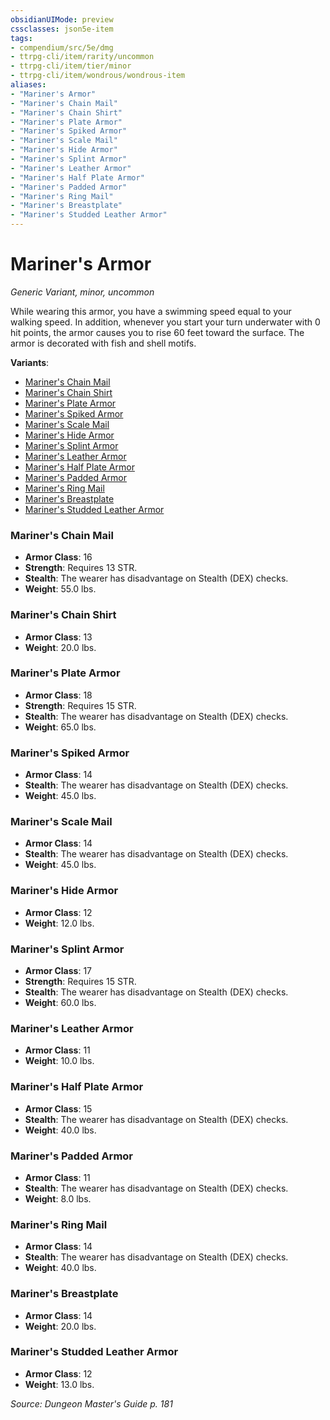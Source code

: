 ```yaml
---
obsidianUIMode: preview
cssclasses: json5e-item
tags:
- compendium/src/5e/dmg
- ttrpg-cli/item/rarity/uncommon
- ttrpg-cli/item/tier/minor
- ttrpg-cli/item/wondrous/wondrous-item
aliases: 
- "Mariner's Armor"
- "Mariner's Chain Mail"
- "Mariner's Chain Shirt"
- "Mariner's Plate Armor"
- "Mariner's Spiked Armor"
- "Mariner's Scale Mail"
- "Mariner's Hide Armor"
- "Mariner's Splint Armor"
- "Mariner's Leather Armor"
- "Mariner's Half Plate Armor"
- "Mariner's Padded Armor"
- "Mariner's Ring Mail"
- "Mariner's Breastplate"
- "Mariner's Studded Leather Armor"
---
```

# Mariner's Armor
*Generic Variant, minor, uncommon*  


While wearing this armor, you have a swimming speed equal to your walking speed. In addition, whenever you start your turn underwater with 0 hit points, the armor causes you to rise 60 feet toward the surface. The armor is decorated with fish and shell motifs.

**Variants**:
- [Mariner's Chain Mail](#Mariner's%20Chain%20Mail)
- [Mariner's Chain Shirt](#Mariner's%20Chain%20Shirt)
- [Mariner's Plate Armor](#Mariner's%20Plate%20Armor)
- [Mariner's Spiked Armor](#Mariner's%20Spiked%20Armor)
- [Mariner's Scale Mail](#Mariner's%20Scale%20Mail)
- [Mariner's Hide Armor](#Mariner's%20Hide%20Armor)
- [Mariner's Splint Armor](#Mariner's%20Splint%20Armor)
- [Mariner's Leather Armor](#Mariner's%20Leather%20Armor)
- [Mariner's Half Plate Armor](#Mariner's%20Half%20Plate%20Armor)
- [Mariner's Padded Armor](#Mariner's%20Padded%20Armor)
- [Mariner's Ring Mail](#Mariner's%20Ring%20Mail)
- [Mariner's Breastplate](#Mariner's%20Breastplate)
- [Mariner's Studded Leather Armor](#Mariner's%20Studded%20Leather%20Armor)

### Mariner's Chain Mail

- **Armor Class**: 16
- **Strength**: Requires 13 STR.
- **Stealth**: The wearer has disadvantage on Stealth (DEX) checks.
- **Weight**: 55.0 lbs.

### Mariner's Chain Shirt

- **Armor Class**: 13
- **Weight**: 20.0 lbs.

### Mariner's Plate Armor

- **Armor Class**: 18
- **Strength**: Requires 15 STR.
- **Stealth**: The wearer has disadvantage on Stealth (DEX) checks.
- **Weight**: 65.0 lbs.

### Mariner's Spiked Armor

- **Armor Class**: 14
- **Stealth**: The wearer has disadvantage on Stealth (DEX) checks.
- **Weight**: 45.0 lbs.

### Mariner's Scale Mail

- **Armor Class**: 14
- **Stealth**: The wearer has disadvantage on Stealth (DEX) checks.
- **Weight**: 45.0 lbs.

### Mariner's Hide Armor

- **Armor Class**: 12
- **Weight**: 12.0 lbs.

### Mariner's Splint Armor

- **Armor Class**: 17
- **Strength**: Requires 15 STR.
- **Stealth**: The wearer has disadvantage on Stealth (DEX) checks.
- **Weight**: 60.0 lbs.

### Mariner's Leather Armor

- **Armor Class**: 11
- **Weight**: 10.0 lbs.

### Mariner's Half Plate Armor

- **Armor Class**: 15
- **Stealth**: The wearer has disadvantage on Stealth (DEX) checks.
- **Weight**: 40.0 lbs.

### Mariner's Padded Armor

- **Armor Class**: 11
- **Stealth**: The wearer has disadvantage on Stealth (DEX) checks.
- **Weight**: 8.0 lbs.

### Mariner's Ring Mail

- **Armor Class**: 14
- **Stealth**: The wearer has disadvantage on Stealth (DEX) checks.
- **Weight**: 40.0 lbs.

### Mariner's Breastplate

- **Armor Class**: 14
- **Weight**: 20.0 lbs.

### Mariner's Studded Leather Armor

- **Armor Class**: 12
- **Weight**: 13.0 lbs.


*Source: Dungeon Master's Guide p. 181*